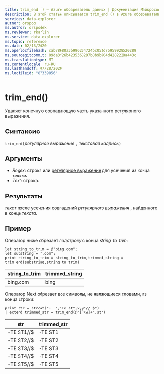 ```yaml
---
title: trim_end () — Azure обозреватель данных | Документация Майкрософт
description: В этой статье описывается trim_end () в Azure обозреватель данных.
services: data-explorer
author: orspod
ms.author: orspodek
ms.reviewer: rkarlin
ms.service: data-explorer
ms.topic: reference
ms.date: 02/13/2020
ms.openlocfilehash: cab78680a3b996234724bc052d75959928520289
ms.sourcegitcommit: 09da3f26b4235368297b8b9b604d4282228a443c
ms.translationtype: MT
ms.contentlocale: ru-RU
ms.lasthandoff: 07/28/2020
ms.locfileid: "87339856"
---
```

# <a name="trim_end"></a>trim_end()

Удаляет конечную совпадающую часть указанного регулярного выражения.

## <a name="syntax"></a>Синтаксис

`trim_end(`*регулярное выражение* `,` *текстовая надпись*`)`

## <a name="arguments"></a>Аргументы

* *Regex*: строка или [регулярное выражение](re2.md) для усечения из конца *текста*.  
* *Text*: строка.

## <a name="returns"></a>Результаты

*текст* после усечения совпадений *регулярного выражения* , найденного в конце *текста*.

## <a name="example"></a>Пример

Оператор ниже обрезает *подстроку* с конца *string_to_trim*:

```kusto
let string_to_trim = @"bing.com";
let substring = ".com";
print string_to_trim = string_to_trim,trimmed_string = trim_end(substring,string_to_trim)
```

|string_to_trim|trimmed_string|
|--------------|--------------|
|bing.com      |bing          |

Оператор Next обрезает все символы, не являющиеся словами, из конца строки:

```kusto
print str = strcat("-  ","Te st",x,@"// $")
| extend trimmed_str = trim_end(@"[^\w]+",str)
```

|str          |trimmed_str|
|-------------|-----------|
|-TE ST1//$|-TE ST1  |
|-TE ST2//$|-TE ST2  |
|-TE ST3//$|-TE ST3  |
|-TE ST4//$|-TE ST4  |
|-TE ST5//$|-TE ST5  |